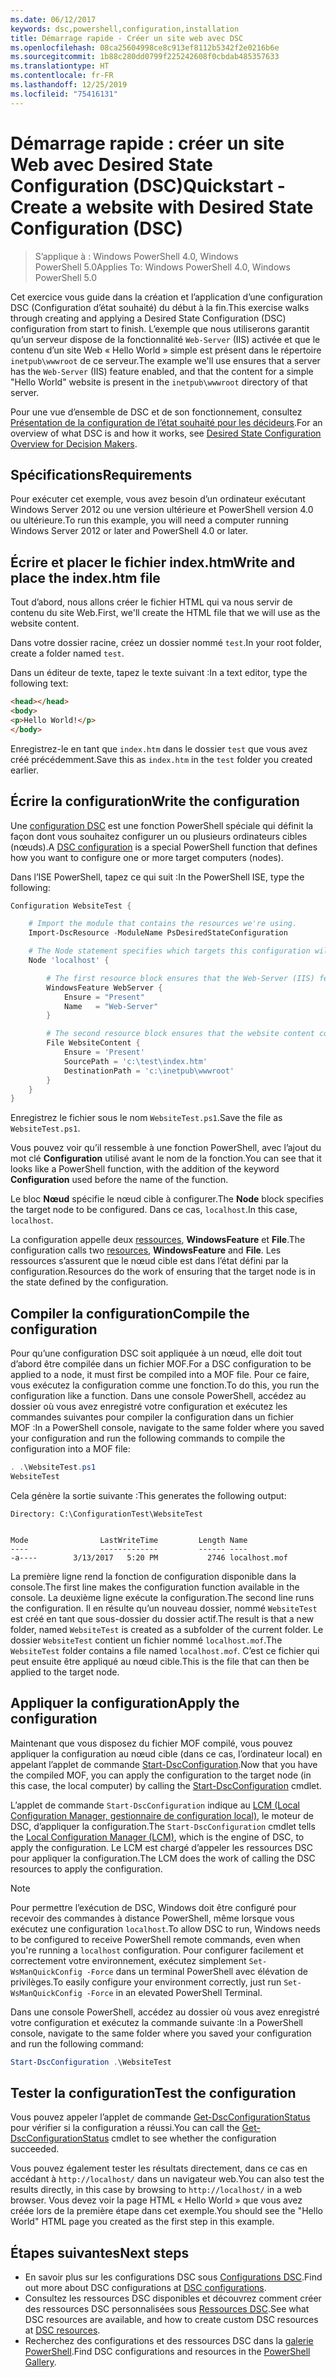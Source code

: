 ```yaml
---
ms.date: 06/12/2017
keywords: dsc,powershell,configuration,installation
title: Démarrage rapide - Créer un site web avec DSC
ms.openlocfilehash: 08ca25604998ce8c913ef8112b5342f2e0216b6e
ms.sourcegitcommit: 1b88c280dd0799f225242608f0cbdab485357633
ms.translationtype: HT
ms.contentlocale: fr-FR
ms.lasthandoff: 12/25/2019
ms.locfileid: "75416131"
---
```

# <a name="quickstart---create-a-website-with-desired-state-configuration-dsc"></a><span data-ttu-id="c2b2b-103">Démarrage rapide : créer un site Web avec Desired State Configuration (DSC)</span><span class="sxs-lookup"><span data-stu-id="c2b2b-103">Quickstart - Create a website with Desired State Configuration (DSC)</span></span>

> <span data-ttu-id="c2b2b-104">S’applique à : Windows PowerShell 4.0, Windows PowerShell 5.0</span><span class="sxs-lookup"><span data-stu-id="c2b2b-104">Applies To: Windows PowerShell 4.0, Windows PowerShell 5.0</span></span>

<span data-ttu-id="c2b2b-105">Cet exercice vous guide dans la création et l’application d’une configuration DSC (Configuration d’état souhaité) du début à la fin.</span><span class="sxs-lookup"><span data-stu-id="c2b2b-105">This exercise walks through creating and applying a Desired State Configuration (DSC) configuration from start to finish.</span></span>
<span data-ttu-id="c2b2b-106">L’exemple que nous utiliserons garantit qu’un serveur dispose de la fonctionnalité `Web-Server` (IIS) activée et que le contenu d’un site Web « Hello World » simple est présent dans le répertoire `inetpub\wwwroot` de ce serveur.</span><span class="sxs-lookup"><span data-stu-id="c2b2b-106">The example we'll use ensures that a server has the `Web-Server` (IIS) feature enabled, and that the content for a simple "Hello World" website is present in the `inetpub\wwwroot` directory of that server.</span></span>

<span data-ttu-id="c2b2b-107">Pour une vue d’ensemble de DSC et de son fonctionnement, consultez [Présentation de la configuration de l’état souhaité pour les décideurs](../overview/decisionMaker.md).</span><span class="sxs-lookup"><span data-stu-id="c2b2b-107">For an overview of what DSC is and how it works, see [Desired State Configuration Overview for Decision Makers](../overview/decisionMaker.md).</span></span>

## <a name="requirements"></a><span data-ttu-id="c2b2b-108">Spécifications</span><span class="sxs-lookup"><span data-stu-id="c2b2b-108">Requirements</span></span>

<span data-ttu-id="c2b2b-109">Pour exécuter cet exemple, vous avez besoin d’un ordinateur exécutant Windows Server 2012 ou une version ultérieure et PowerShell version 4.0 ou ultérieure.</span><span class="sxs-lookup"><span data-stu-id="c2b2b-109">To run this example, you will need a computer running Windows Server 2012 or later and PowerShell 4.0 or later.</span></span>

## <a name="write-and-place-the-indexhtm-file"></a><span data-ttu-id="c2b2b-110">Écrire et placer le fichier index.htm</span><span class="sxs-lookup"><span data-stu-id="c2b2b-110">Write and place the index.htm file</span></span>

<span data-ttu-id="c2b2b-111">Tout d’abord, nous allons créer le fichier HTML qui va nous servir de contenu du site Web.</span><span class="sxs-lookup"><span data-stu-id="c2b2b-111">First, we'll create the HTML file that we will use as the website content.</span></span>

<span data-ttu-id="c2b2b-112">Dans votre dossier racine, créez un dossier nommé `test`.</span><span class="sxs-lookup"><span data-stu-id="c2b2b-112">In your root folder, create a folder named `test`.</span></span>

<span data-ttu-id="c2b2b-113">Dans un éditeur de texte, tapez le texte suivant :</span><span class="sxs-lookup"><span data-stu-id="c2b2b-113">In a text editor, type the following text:</span></span>

```html
<head></head>
<body>
<p>Hello World!</p>
</body>
```

<span data-ttu-id="c2b2b-114">Enregistrez-le en tant que `index.htm` dans le dossier `test` que vous avez créé précédemment.</span><span class="sxs-lookup"><span data-stu-id="c2b2b-114">Save this as `index.htm` in the `test` folder you created earlier.</span></span>

## <a name="write-the-configuration"></a><span data-ttu-id="c2b2b-115">Écrire la configuration</span><span class="sxs-lookup"><span data-stu-id="c2b2b-115">Write the configuration</span></span>

<span data-ttu-id="c2b2b-116">Une [configuration DSC](../configurations/configurations.md) est une fonction PowerShell spéciale qui définit la façon dont vous souhaitez configurer un ou plusieurs ordinateurs cibles (nœuds).</span><span class="sxs-lookup"><span data-stu-id="c2b2b-116">A [DSC configuration](../configurations/configurations.md) is a special PowerShell function that defines how you want to configure one or more target computers (nodes).</span></span>

<span data-ttu-id="c2b2b-117">Dans l’ISE PowerShell, tapez ce qui suit :</span><span class="sxs-lookup"><span data-stu-id="c2b2b-117">In the PowerShell ISE, type the following:</span></span>

```powershell
Configuration WebsiteTest {

    # Import the module that contains the resources we're using.
    Import-DscResource -ModuleName PsDesiredStateConfiguration

    # The Node statement specifies which targets this configuration will be applied to.
    Node 'localhost' {

        # The first resource block ensures that the Web-Server (IIS) feature is enabled.
        WindowsFeature WebServer {
            Ensure = "Present"
            Name   = "Web-Server"
        }

        # The second resource block ensures that the website content copied to the website root folder.
        File WebsiteContent {
            Ensure = 'Present'
            SourcePath = 'c:\test\index.htm'
            DestinationPath = 'c:\inetpub\wwwroot'
        }
    }
}
```

<span data-ttu-id="c2b2b-118">Enregistrez le fichier sous le nom `WebsiteTest.ps1`.</span><span class="sxs-lookup"><span data-stu-id="c2b2b-118">Save the file as `WebsiteTest.ps1`.</span></span>

<span data-ttu-id="c2b2b-119">Vous pouvez voir qu’il ressemble à une fonction PowerShell, avec l’ajout du mot clé **Configuration** utilisé avant le nom de la fonction.</span><span class="sxs-lookup"><span data-stu-id="c2b2b-119">You can see that it looks like a PowerShell function, with the addition of the keyword **Configuration** used before the name of the function.</span></span>

<span data-ttu-id="c2b2b-120">Le bloc **Nœud** spécifie le nœud cible à configurer.</span><span class="sxs-lookup"><span data-stu-id="c2b2b-120">The **Node** block specifies the target node to be configured.</span></span> <span data-ttu-id="c2b2b-121">Dans ce cas, `localhost`.</span><span class="sxs-lookup"><span data-stu-id="c2b2b-121">In this case, `localhost`.</span></span>

<span data-ttu-id="c2b2b-122">La configuration appelle deux [ressources](../resources/resources.md), **WindowsFeature** et **File**.</span><span class="sxs-lookup"><span data-stu-id="c2b2b-122">The configuration calls two [resources](../resources/resources.md), **WindowsFeature** and **File**.</span></span>
<span data-ttu-id="c2b2b-123">Les ressources s’assurent que le nœud cible est dans l’état défini par la configuration.</span><span class="sxs-lookup"><span data-stu-id="c2b2b-123">Resources do the work of ensuring that the target node is in the state defined by the configuration.</span></span>

## <a name="compile-the-configuration"></a><span data-ttu-id="c2b2b-124">Compiler la configuration</span><span class="sxs-lookup"><span data-stu-id="c2b2b-124">Compile the configuration</span></span>

<span data-ttu-id="c2b2b-125">Pour qu’une configuration DSC soit appliquée à un nœud, elle doit tout d’abord être compilée dans un fichier MOF.</span><span class="sxs-lookup"><span data-stu-id="c2b2b-125">For a DSC configuration to be applied to a node, it must first be compiled into a MOF file.</span></span>
<span data-ttu-id="c2b2b-126">Pour ce faire, vous exécutez la configuration comme une fonction.</span><span class="sxs-lookup"><span data-stu-id="c2b2b-126">To do this, you run the configuration like a function.</span></span>
<span data-ttu-id="c2b2b-127">Dans une console PowerShell, accédez au dossier où vous avez enregistré votre configuration et exécutez les commandes suivantes pour compiler la configuration dans un fichier MOF :</span><span class="sxs-lookup"><span data-stu-id="c2b2b-127">In a PowerShell console, navigate to the same folder where you saved your configuration and run the following commands to compile the configuration into a MOF file:</span></span>

```powershell
. .\WebsiteTest.ps1
WebsiteTest
```

<span data-ttu-id="c2b2b-128">Cela génère la sortie suivante :</span><span class="sxs-lookup"><span data-stu-id="c2b2b-128">This generates the following output:</span></span>

```
Directory: C:\ConfigurationTest\WebsiteTest


Mode                LastWriteTime         Length Name
----                -------------         ------ ----
-a----        3/13/2017   5:20 PM           2746 localhost.mof
```

<span data-ttu-id="c2b2b-129">La première ligne rend la fonction de configuration disponible dans la console.</span><span class="sxs-lookup"><span data-stu-id="c2b2b-129">The first line makes the configuration function available in the console.</span></span>
<span data-ttu-id="c2b2b-130">La deuxième ligne exécute la configuration.</span><span class="sxs-lookup"><span data-stu-id="c2b2b-130">The second line runs the configuration.</span></span>
<span data-ttu-id="c2b2b-131">Il en résulte qu’un nouveau dossier, nommé `WebsiteTest` est créé en tant que sous-dossier du dossier actif.</span><span class="sxs-lookup"><span data-stu-id="c2b2b-131">The result is that a new folder, named `WebsiteTest` is created as a subfolder of the current folder.</span></span>
<span data-ttu-id="c2b2b-132">Le dossier `WebsiteTest` contient un fichier nommé `localhost.mof`.</span><span class="sxs-lookup"><span data-stu-id="c2b2b-132">The `WebsiteTest` folder contains a file named `localhost.mof`.</span></span>
<span data-ttu-id="c2b2b-133">C’est ce fichier qui peut ensuite être appliqué au nœud cible.</span><span class="sxs-lookup"><span data-stu-id="c2b2b-133">This is the file that can then be applied to the target node.</span></span>

## <a name="apply-the-configuration"></a><span data-ttu-id="c2b2b-134">Appliquer la configuration</span><span class="sxs-lookup"><span data-stu-id="c2b2b-134">Apply the configuration</span></span>

<span data-ttu-id="c2b2b-135">Maintenant que vous disposez du fichier MOF compilé, vous pouvez appliquer la configuration au nœud cible (dans ce cas, l’ordinateur local) en appelant l’applet de commande [Start-DscConfiguration](/powershell/module/psdesiredstateconfiguration/start-dscconfiguration).</span><span class="sxs-lookup"><span data-stu-id="c2b2b-135">Now that you have the compiled MOF, you can apply the configuration to the target node (in this case, the local computer) by calling the [Start-DscConfiguration](/powershell/module/psdesiredstateconfiguration/start-dscconfiguration) cmdlet.</span></span>

<span data-ttu-id="c2b2b-136">L’applet de commande `Start-DscConfiguration` indique au [LCM (Local Configuration Manager, gestionnaire de configuration local)](../managing-nodes/metaConfig.md), le moteur de DSC, d’appliquer la configuration.</span><span class="sxs-lookup"><span data-stu-id="c2b2b-136">The `Start-DscConfiguration` cmdlet tells the [Local Configuration Manager (LCM)](../managing-nodes/metaConfig.md), which is the engine of DSC, to apply the configuration.</span></span>
<span data-ttu-id="c2b2b-137">Le LCM est chargé d’appeler les ressources DSC pour appliquer la configuration.</span><span class="sxs-lookup"><span data-stu-id="c2b2b-137">The LCM does the work of calling the DSC resources to apply the configuration.</span></span>

> [!NOTE]
> <span data-ttu-id="c2b2b-138">Pour permettre l’exécution de DSC, Windows doit être configuré pour recevoir des commandes à distance PowerShell, même lorsque vous exécutez une configuration `localhost`.</span><span class="sxs-lookup"><span data-stu-id="c2b2b-138">To allow DSC to run, Windows needs to be configured to receive PowerShell remote commands, even when you're running a `localhost` configuration.</span></span> <span data-ttu-id="c2b2b-139">Pour configurer facilement et correctement votre environnement, exécutez simplement `Set-WsManQuickConfig -Force` dans un terminal PowerShell avec élévation de privilèges.</span><span class="sxs-lookup"><span data-stu-id="c2b2b-139">To easily configure your environment correctly, just run `Set-WsManQuickConfig -Force` in an elevated PowerShell Terminal.</span></span>

<span data-ttu-id="c2b2b-140">Dans une console PowerShell, accédez au dossier où vous avez enregistré votre configuration et exécutez la commande suivante :</span><span class="sxs-lookup"><span data-stu-id="c2b2b-140">In a PowerShell console, navigate to the same folder where you saved your configuration and run the following command:</span></span>

```powershell
Start-DscConfiguration .\WebsiteTest
```

## <a name="test-the-configuration"></a><span data-ttu-id="c2b2b-141">Tester la configuration</span><span class="sxs-lookup"><span data-stu-id="c2b2b-141">Test the configuration</span></span>

<span data-ttu-id="c2b2b-142">Vous pouvez appeler l’applet de commande [Get-DscConfigurationStatus](/powershell/module/psdesiredstateconfiguration/get-dscconfigurationstatus) pour vérifier si la configuration a réussi.</span><span class="sxs-lookup"><span data-stu-id="c2b2b-142">You can call the [Get-DscConfigurationStatus](/powershell/module/psdesiredstateconfiguration/get-dscconfigurationstatus) cmdlet to see whether the configuration succeeded.</span></span>

<span data-ttu-id="c2b2b-143">Vous pouvez également tester les résultats directement, dans ce cas en accédant à `http://localhost/` dans un navigateur web.</span><span class="sxs-lookup"><span data-stu-id="c2b2b-143">You can also test the results directly, in this case by browsing to `http://localhost/` in a web browser.</span></span>
<span data-ttu-id="c2b2b-144">Vous devez voir la page HTML « Hello World » que vous avez créée lors de la première étape dans cet exemple.</span><span class="sxs-lookup"><span data-stu-id="c2b2b-144">You should see the "Hello World" HTML page you created as the first step in this example.</span></span>

## <a name="next-steps"></a><span data-ttu-id="c2b2b-145">Étapes suivantes</span><span class="sxs-lookup"><span data-stu-id="c2b2b-145">Next steps</span></span>

- <span data-ttu-id="c2b2b-146">En savoir plus sur les configurations DSC sous [Configurations DSC](../configurations/configurations.md).</span><span class="sxs-lookup"><span data-stu-id="c2b2b-146">Find out more about DSC configurations at [DSC configurations](../configurations/configurations.md).</span></span>
- <span data-ttu-id="c2b2b-147">Consultez les ressources DSC disponibles et découvrez comment créer des ressources DSC personnalisées sous [Ressources DSC](../resources/resources.md).</span><span class="sxs-lookup"><span data-stu-id="c2b2b-147">See what DSC resources are available, and how to create custom DSC resources at [DSC resources](../resources/resources.md).</span></span>
- <span data-ttu-id="c2b2b-148">Recherchez des configurations et des ressources DSC dans la [galerie PowerShell](https://www.powershellgallery.com/).</span><span class="sxs-lookup"><span data-stu-id="c2b2b-148">Find DSC configurations and resources in the [PowerShell Gallery](https://www.powershellgallery.com/).</span></span>
